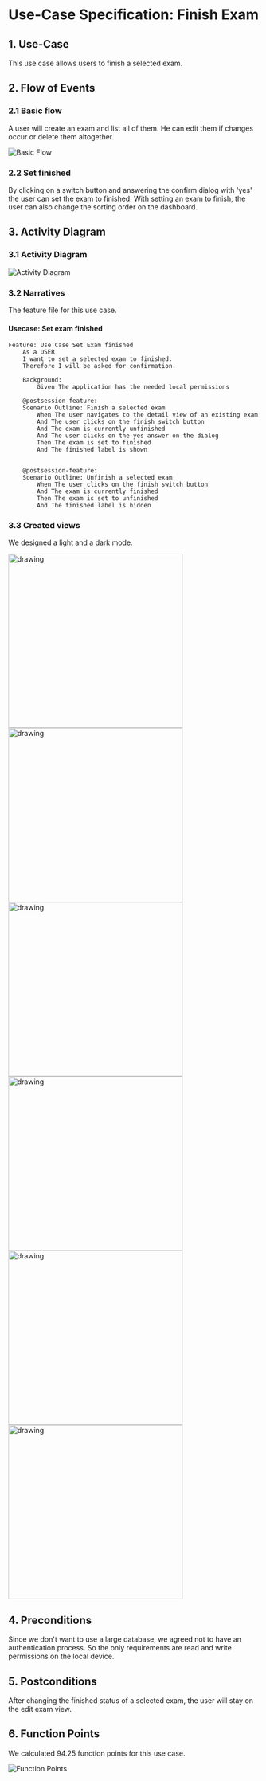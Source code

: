 # Use-Case Specification: Finish Exam

## 1. Use-Case
This use case allows users to finish a selected exam.

## 2. Flow of Events
### 2.1 Basic flow
A user will create an exam and list all of them. He can edit them if changes occur or delete them altogether.

![Basic Flow](https://github.com/nEXam-App/nEXam-doc/blob/main/diagrams/basic%20flow.jpg)

### 2.2 Set finished
By clicking on a switch button and answering the confirm dialog with 'yes' the user can set the exam to finished. With setting an exam to finish, the user can also change the sorting order on the dashboard.

## 3. Activity Diagram
### 3.1 Activity Diagram
![Activity Diagram](https://github.com/nEXam-App/nEXam-doc/blob/bc15f070dcdfbce8f52901afdc50dbbf4994b986/diagrams/activity%20diagram/nEXam-activity%20diagram%20(finish%20exam).jpg)

### 3.2 Narratives
The feature file for this use case.
#### Usecase: Set exam finished
```Gherkin
Feature: Use Case Set Exam finished
    As a USER 
    I want to set a selected exam to finished.
    Therefore I will be asked for confirmation.

    Background:
        Given The application has the needed local permissions

    @postsession-feature:
    Scenario Outline: Finish a selected exam
        When The user navigates to the detail view of an existing exam
        And The user clicks on the finish switch button
        And The exam is currently unfinished
        And The user clicks on the yes answer on the dialog
        Then The exam is set to finished 
        And The finished label is shown


    @postsession-feature:
    Scenario Outline: Unfinish a selected exam
        When The user clicks on the finish switch button
        And The exam is currently finished
        Then The exam is set to unfinished 
        And The finished label is hidden
```

### 3.3 Created views

We designed a light and a dark mode.

<img src="https://github.com/nEXam-App/nEXam-doc/blob/main/wireframes/unfinishedExam_light.png" alt="drawing" width="350"/>
<img src="https://github.com/nEXam-App/nEXam-doc/blob/main/wireframes/finishDialog_light.png" alt="drawing" width="350"/>
<img src="https://github.com/nEXam-App/nEXam-doc/blob/main/wireframes/finishedExam_light.png" alt="drawing" width="350"/>
<img src="https://github.com/nEXam-App/nEXam-doc/blob/main/wireframes/unfinishedExam_dark.png" alt="drawing" width="350"/>
<img src="https://github.com/nEXam-App/nEXam-doc/blob/main/wireframes/finishDialog_dark.png" alt="drawing" width="350"/>
<img src="https://github.com/nEXam-App/nEXam-doc/blob/main/wireframes/finishedExam_dark.png" alt="drawing" width="350"/>

## 4. Preconditions

Since we don't want to use a large database, we agreed not to have an authentication process. So the only requirements are read and write permissions on the local device.

## 5. Postconditions
After changing the finished status of a selected exam, the user will stay on the edit exam view.

## 6. Function Points
We calculated 94.25 function points for this use case.

![Function Points](https://github.com/nEXam-App/nEXam-doc/blob/bc15f070dcdfbce8f52901afdc50dbbf4994b986/diagrams/FP/FPSetExamFinished.PNG)
